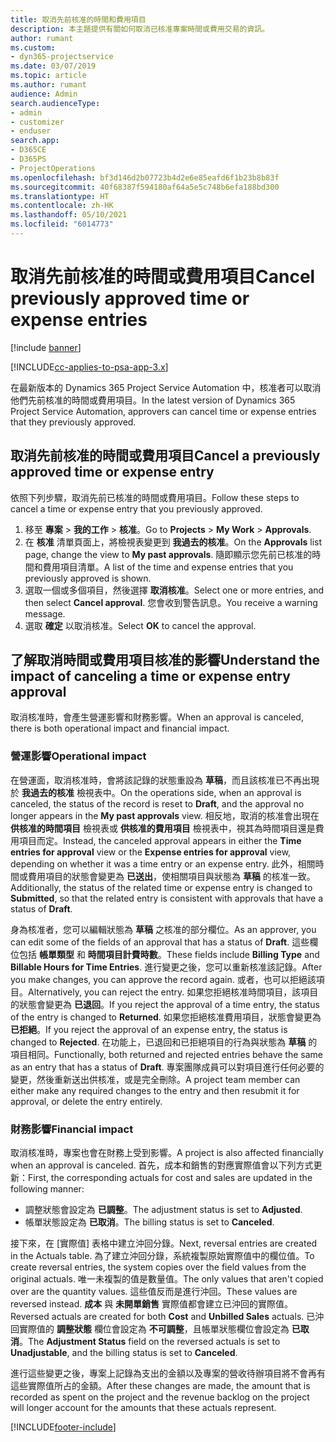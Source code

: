 ```yaml
---
title: 取消先前核准的時間和費用項目
description: 本主題提供有關如何取消已核准專案時間或費用交易的資訊。
author: rumant
ms.custom:
- dyn365-projectservice
ms.date: 03/07/2019
ms.topic: article
ms.author: rumant
audience: Admin
search.audienceType:
- admin
- customizer
- enduser
search.app:
- D365CE
- D365PS
- ProjectOperations
ms.openlocfilehash: bf3d146d2b07723b4d2e6e85eafd6f1b23b8b83f
ms.sourcegitcommit: 40f68387f594180af64a5e5c748b6efa188bd300
ms.translationtype: HT
ms.contentlocale: zh-HK
ms.lasthandoff: 05/10/2021
ms.locfileid: "6014773"
---
```

# <a name="cancel-previously-approved-time-or-expense-entries"></a><span data-ttu-id="2739e-103">取消先前核准的時間或費用項目</span><span class="sxs-lookup"><span data-stu-id="2739e-103">Cancel previously approved time or expense entries</span></span>

[!include [banner](../includes/psa-now-project-operations.md)]

[!INCLUDE[cc-applies-to-psa-app-3.x](../includes/cc-applies-to-psa-app-3x.md)]

<span data-ttu-id="2739e-104">在最新版本的 Dynamics 365 Project Service Automation 中，核准者可以取消他們先前核准的時間或費用項目。</span><span class="sxs-lookup"><span data-stu-id="2739e-104">In the latest version of Dynamics 365 Project Service Automation, approvers can cancel time or expense entries that they previously approved.</span></span>

## <a name="cancel-a-previously-approved-time-or-expense-entry"></a><span data-ttu-id="2739e-105">取消先前核准的時間或費用項目</span><span class="sxs-lookup"><span data-stu-id="2739e-105">Cancel a previously approved time or expense entry</span></span>

<span data-ttu-id="2739e-106">依照下列步驟，取消先前已核准的時間或費用項目。</span><span class="sxs-lookup"><span data-stu-id="2739e-106">Follow these steps to cancel a time or expense entry that you previously approved.</span></span>

1. <span data-ttu-id="2739e-107">移至 **專案** \> **我的工作** \> **核准**。</span><span class="sxs-lookup"><span data-stu-id="2739e-107">Go to **Projects** \> **My Work** \> **Approvals**.</span></span>
2. <span data-ttu-id="2739e-108">在 **核准** 清單頁面上，將檢視表變更到 **我過去的核准**。</span><span class="sxs-lookup"><span data-stu-id="2739e-108">On the **Approvals** list page, change the view to **My past approvals**.</span></span> <span data-ttu-id="2739e-109">隨即顯示您先前已核准的時間和費用項目清單。</span><span class="sxs-lookup"><span data-stu-id="2739e-109">A list of the time and expense entries that you previously approved is shown.</span></span>
3. <span data-ttu-id="2739e-110">選取一個或多個項目，然後選擇 **取消核准**。</span><span class="sxs-lookup"><span data-stu-id="2739e-110">Select one or more entries, and then select **Cancel approval**.</span></span> <span data-ttu-id="2739e-111">您會收到警告訊息。</span><span class="sxs-lookup"><span data-stu-id="2739e-111">You receive a warning message.</span></span>
4. <span data-ttu-id="2739e-112">選取 **確定** 以取消核准。</span><span class="sxs-lookup"><span data-stu-id="2739e-112">Select **OK** to cancel the approval.</span></span>

## <a name="understand-the-impact-of-canceling-a-time-or-expense-entry-approval"></a><span data-ttu-id="2739e-113">了解取消時間或費用項目核准的影響</span><span class="sxs-lookup"><span data-stu-id="2739e-113">Understand the impact of canceling a time or expense entry approval</span></span>

<span data-ttu-id="2739e-114">取消核准時，會產生營運影響和財務影響。</span><span class="sxs-lookup"><span data-stu-id="2739e-114">When an approval is canceled, there is both operational impact and financial impact.</span></span>

### <a name="operational-impact"></a><span data-ttu-id="2739e-115">營運影響</span><span class="sxs-lookup"><span data-stu-id="2739e-115">Operational impact</span></span>

<span data-ttu-id="2739e-116">在營運面，取消核准時，會將該記錄的狀態重設為 **草稿**，而且該核准已不再出現於 **我過去的核准** 檢視表中。</span><span class="sxs-lookup"><span data-stu-id="2739e-116">On the operations side, when an approval is canceled, the status of the record is reset to **Draft**, and the approval no longer appears in the **My past approvals** view.</span></span> <span data-ttu-id="2739e-117">相反地，取消的核准會出現在 **供核准的時間項目** 檢視表或 **供核准的費用項目** 檢視表中，視其為時間項目還是費用項目而定。</span><span class="sxs-lookup"><span data-stu-id="2739e-117">Instead, the canceled approval appears in either the **Time entries for approval** view or the **Expense entries for approval** view, depending on whether it was a time entry or an expense entry.</span></span> <span data-ttu-id="2739e-118">此外，相關時間或費用項目的狀態會變更為 **已送出**，使相關項目與狀態為 **草稿** 的核准一致。</span><span class="sxs-lookup"><span data-stu-id="2739e-118">Additionally, the status of the related time or expense entry is changed to **Submitted**, so that the related entry is consistent with approvals that have a status of **Draft**.</span></span>

<span data-ttu-id="2739e-119">身為核准者，您可以編輯狀態為 **草稿** 之核准的部分欄位。</span><span class="sxs-lookup"><span data-stu-id="2739e-119">As an approver, you can edit some of the fields of an approval that has a status of **Draft**.</span></span> <span data-ttu-id="2739e-120">這些欄位包括 **帳單類型** 和 **時間項目計費時數**。</span><span class="sxs-lookup"><span data-stu-id="2739e-120">These fields include **Billing Type** and **Billable Hours for Time Entries**.</span></span> <span data-ttu-id="2739e-121">進行變更之後，您可以重新核准該記錄。</span><span class="sxs-lookup"><span data-stu-id="2739e-121">After you make changes, you can approve the record again.</span></span> <span data-ttu-id="2739e-122">或者，也可以拒絕該項目。</span><span class="sxs-lookup"><span data-stu-id="2739e-122">Alternatively, you can reject the entry.</span></span> <span data-ttu-id="2739e-123">如果您拒絕核准時間項目，該項目的狀態會變更為 **已退回**。</span><span class="sxs-lookup"><span data-stu-id="2739e-123">If you reject the approval of a time entry, the status of the entry is changed to **Returned**.</span></span> <span data-ttu-id="2739e-124">如果您拒絕核准費用項目，狀態會變更為 **已拒絕**。</span><span class="sxs-lookup"><span data-stu-id="2739e-124">If you reject the approval of an expense entry, the status is changed to **Rejected**.</span></span> <span data-ttu-id="2739e-125">在功能上，已退回和已拒絕項目的行為與狀態為 **草稿** 的項目相同。</span><span class="sxs-lookup"><span data-stu-id="2739e-125">Functionally, both returned and rejected entries behave the same as an entry that has a status of **Draft**.</span></span> <span data-ttu-id="2739e-126">專案團隊成員可以對項目進行任何必要的變更，然後重新送出供核准，或是完全刪除。</span><span class="sxs-lookup"><span data-stu-id="2739e-126">A project team member can either make any required changes to the entry and then resubmit it for approval, or delete the entry entirely.</span></span>

### <a name="financial-impact"></a><span data-ttu-id="2739e-127">財務影響</span><span class="sxs-lookup"><span data-stu-id="2739e-127">Financial impact</span></span>

<span data-ttu-id="2739e-128">取消核准時，專案也會在財務上受到影響。</span><span class="sxs-lookup"><span data-stu-id="2739e-128">A project is also affected financially when an approval is canceled.</span></span> <span data-ttu-id="2739e-129">首先，成本和銷售的對應實際值會以下列方式更新：</span><span class="sxs-lookup"><span data-stu-id="2739e-129">First, the corresponding actuals for cost and sales are updated in the following manner:</span></span>

- <span data-ttu-id="2739e-130">調整狀態會設定為 **已調整**。</span><span class="sxs-lookup"><span data-stu-id="2739e-130">The adjustment status is set to **Adjusted**.</span></span>
- <span data-ttu-id="2739e-131">帳單狀態設定為 **已取消**。</span><span class="sxs-lookup"><span data-stu-id="2739e-131">The billing status is set to **Canceled**.</span></span>

<span data-ttu-id="2739e-132">接下來，在 [實際值] 表格中建立沖回分錄。</span><span class="sxs-lookup"><span data-stu-id="2739e-132">Next, reversal entries are created in the Actuals table.</span></span> <span data-ttu-id="2739e-133">為了建立沖回分錄，系統複製原始實際值中的欄位值。</span><span class="sxs-lookup"><span data-stu-id="2739e-133">To create reversal entries, the system copies over the field values from the original actuals.</span></span> <span data-ttu-id="2739e-134">唯一未複製的值是數量值。</span><span class="sxs-lookup"><span data-stu-id="2739e-134">The only values that aren't copied over are the quantity values.</span></span> <span data-ttu-id="2739e-135">這些值反而是進行沖回。</span><span class="sxs-lookup"><span data-stu-id="2739e-135">These values are reversed instead.</span></span> <span data-ttu-id="2739e-136">**成本** 與 **未開單銷售** 實際值都會建立已沖回的實際值。</span><span class="sxs-lookup"><span data-stu-id="2739e-136">Reversed actuals are created for both **Cost** and **Unbilled Sales** actuals.</span></span> <span data-ttu-id="2739e-137">已沖回實際值的 **調整狀態** 欄位會設定為 **不可調整**，且帳單狀態欄位會設定為 **已取消**。</span><span class="sxs-lookup"><span data-stu-id="2739e-137">The **Adjustment Status** field on the reversed actuals is set to **Unadjustable**, and the billing status is set to **Canceled**.</span></span>

<span data-ttu-id="2739e-138">進行這些變更之後，專案上記錄為支出的金額以及專案的營收待辦項目將不會再有這些實際值所占的金額。</span><span class="sxs-lookup"><span data-stu-id="2739e-138">After these changes are made, the amount that is recorded as spent on the project and the revenue backlog on the project will longer account for the amounts that these actuals represent.</span></span>


[!INCLUDE[footer-include](../includes/footer-banner.md)]